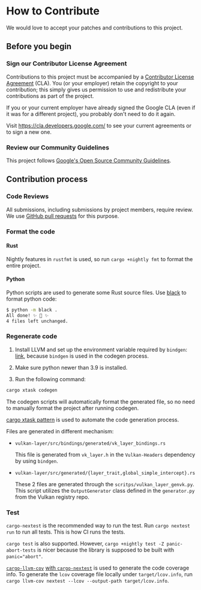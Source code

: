 # How to Contribute

We would love to accept your patches and contributions to this project.

## Before you begin

### Sign our Contributor License Agreement

Contributions to this project must be accompanied by a
[Contributor License Agreement](https://cla.developers.google.com/about) (CLA).
You (or your employer) retain the copyright to your contribution; this simply
gives us permission to use and redistribute your contributions as part of the
project.

If you or your current employer have already signed the Google CLA (even if it
was for a different project), you probably don't need to do it again.

Visit <https://cla.developers.google.com/> to see your current agreements or to
sign a new one.

### Review our Community Guidelines

This project follows [Google's Open Source Community
Guidelines](https://opensource.google/conduct/).

## Contribution process

### Code Reviews

All submissions, including submissions by project members, require review. We
use [GitHub pull requests](https://docs.github.com/articles/about-pull-requests)
for this purpose.

### Format the code

#### Rust

Nightly features in `rustfmt` is used, so run `cargo +nightly fmt` to format the entire project.

#### Python

Python scripts are used to generate some Rust source files. Use [black](https://black.readthedocs.io/en/stable) to format python code:

```bash
$ python -m black .
All done! ✨ 🍰 ✨
4 files left unchanged.
```

### Regenerate code

1. Install LLVM and set up the environment variable required by `bindgen`: [link](https://rust-lang.github.io/rust-bindgen/requirements.html), because `bindgen` is used in the codegen process.

2. Make sure python newer than 3.9 is installed.

3. Run the following command:

```bash
cargo xtask codegen
```

The codegen scripts will automatically format the generated file, so no need to manually format the project after running codegen.

[cargo xtask pattern](https://github.com/matklad/cargo-xtask) is used to automate the code generation process.

Files are generated in different mechanism:

* `vulkan-layer/src/bindings/generated/vk_layer_bindings.rs`

  This file is generated from `vk_layer.h` in the `Vulkan-Headers` dependency by using `bindgen`.

* `vulkan-layer/src/generated/{layer_trait,global_simple_intercept}.rs`

  These 2 files are generated through the `scritps/vulkan_layer_genvk.py`. This script utilizes the `OutputGenerator` class defined in the `generator.py` from the Vulkan registry repo.

### Test

`cargo-nextest` is the recommended way to run the test.  Run `cargo nextest run` to run all tests. This is how CI runs the tests.

`cargo test` is also supported. However, `cargo +nightly test -Z panic-abort-tests` is nicer because the library is supposed to be built with `panic="abort"`.

[`cargo-llvm-cov`](https://github.com/taiki-e/cargo-llvm-cov) [with `cargo-nextest`](https://nexte.st/book/test-coverage.html#llvm-cov) is used to generate the code coverage info. To generate the `lcov` coverage file locally under `target/lcov.info`, run `cargo llvm-cov nextest --lcov --output-path target/lcov.info`.